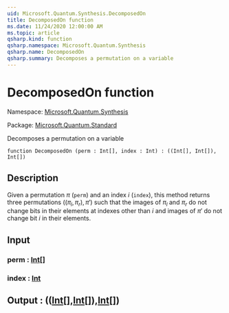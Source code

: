 ```yaml
---
uid: Microsoft.Quantum.Synthesis.DecomposedOn
title: DecomposedOn function
ms.date: 11/24/2020 12:00:00 AM
ms.topic: article
qsharp.kind: function
qsharp.namespace: Microsoft.Quantum.Synthesis
qsharp.name: DecomposedOn
qsharp.summary: Decomposes a permutation on a variable
---
```


# DecomposedOn function

Namespace: [Microsoft.Quantum.Synthesis](xref:Microsoft.Quantum.Synthesis)

Package: [Microsoft.Quantum.Standard](https://nuget.org/packages/Microsoft.Quantum.Standard)


Decomposes a permutation on a variable

```qsharp
function DecomposedOn (perm : Int[], index : Int) : ((Int[], Int[]), Int[])
```


## Description

Given a permutation $\pi$ (`perm`) and an index $i$ (`index`), this methodreturns three permutations $((\pi_l, \pi_r), \pi')$ such that the imagesof $\pi_l$ and $\pi_r$ do not change bits in their elements at indexes otherthan $i$ and images of $\pi'$ do not change bit $i$ in their elements.

## Input

### perm : [Int](xref:microsoft.quantum.lang-ref.int)[]




### index : [Int](xref:microsoft.quantum.lang-ref.int)





## Output : (([Int](xref:microsoft.quantum.lang-ref.int)[],[Int](xref:microsoft.quantum.lang-ref.int)[]),[Int](xref:microsoft.quantum.lang-ref.int)[])


